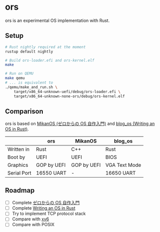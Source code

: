 # ors

ors is an experimental OS implementation with Rust.

## Setup

```bash
# Rust nightly required at the moment
rustup default nightly

# Build ors-loader.efi and ors-kernel.elf
make

# Run on QEMU
make qemu
# ... is equivalent to
./qemu/make_and_run.sh \
    target/x86_64-unknown-uefi/debug/ors-loader.efi \
    target/x86_64-unknown-none-ors/debug/ors-kernel.elf
```

## Comparison

ors is based on [MikanOS (ゼロからの OS 自作入門)](https://www.amazon.co.jp/gp/product/B08Z3MNR9J) and [blog_os (Writing an OS in Rust)](https://os.phil-opp.com/).

|             | ors         | MikanOS     | blog_os       |
| ----------- | ----------- | ----------- | ------------- |
| Written in  | Rust        | C++         | Rust          |
| Boot by     | UEFI        | UEFI        | BIOS          |
| Graphics    | GOP by UEFI | GOP by UEFI | VGA Text Mode |
| Serial Port | 16550 UART  | -           | 16650 UART    |

## Roadmap

- [ ] Complete [ゼロからの OS 自作入門](https://www.amazon.co.jp/gp/product/B08Z3MNR9J)
- [ ] Complete [Writing an OS in Rust](https://os.phil-opp.com/)
- [ ] Try to implement TCP protocol stack
- [ ] Compare with [xv6](https://github.com/mit-pdos/xv6-public)
- [ ] Compare with POSIX
